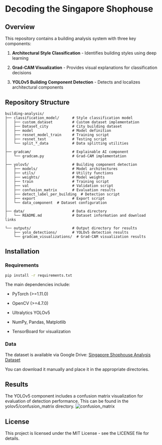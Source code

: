 # Decoding the Singapore Shophouse
## Overview

This repository contains a building analysis system with three key components:

1. **Architectural Style Classification** - Identifies building styles using deep learning

2. **Grad-CAM Visualization** - Provides visual explanations for classification decisions

3. **YOLOv5 Building Component Detection** - Detects and localizes architectural components

## Repository Structure

```
building-analysis/
├── classification_model/      # Style classification model
│   ├── custom_dataset         # Custom dataset implementation
│   ├── Dataset_city           # City building dataset
│   ├── model                  # Model definition
│   ├── resnet_model_train     # Training script
│   ├── resnet_test            # Testing script
│   └── split_*_data           # Data splitting utilities
│
├── gradcam/                   # Explainable AI component
│   └── gradcam.py             # Grad-CAM implementation
│
├── yolov5/                    # Building component detection
│   ├── models/                # Model architectures
│   ├── utils/                 # Utility functions
│   ├── weights/               # Model weights
│   ├── train                  # Training script
│   ├── val                    # Validation script
│   ├── confusion_matrix       # Evaluation results
│   ├── detect_label_per_building  # Detection script
│   ├── export                 # Export script
│   └── data_component  # Dataset configuration
│
├── data/                      # Data directory
│   └── README.md              # Dataset information and download links

└── outputs/                   # Output directory for results
    ├── yolo_detections/       # YOLOv5 detection results
    └── gradcam_visualizations/  # Grad-CAM visualization results
```

## Installation

### Requirements

```bash
pip install -r requirements.txt
```

The main dependencies include:

* PyTorch (>=1.11.0)

* OpenCV (>=4.7.0)

* Ultralytics YOLOv5

* NumPy, Pandas, Matplotlib

* TensorBoard for visualization

### Data

The dataset is available via Google Drive: [Singapore Shophouse Analysis Dataset](https://drive.google.com/drive/folders/1Kz10rJhwFtXx0J0y_RaH_PWIZJha2WfF?usp=drive_link)

You can download it manually and place it in the appropriate directories.

## Results

The YOLOv5 component includes a confusion matrix visualization for evaluation of detection performance. This can be found in the yolov5/confusion_matrix directory.
![confusion_matrix](https://github.com/user-attachments/assets/41bfb48c-3812-48f0-9f82-caa0d7f9e9be)


## License

This project is licensed under the MIT License - see the LICENSE file for details.

##

